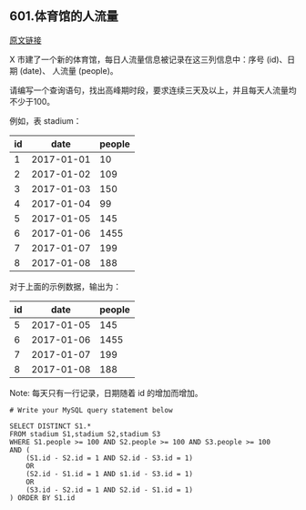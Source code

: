 ## 601.体育馆的人流量

[原文链接](https://leetcode-cn.com/problems/human-traffic-of-stadium/)

X 市建了一个新的体育馆，每日人流量信息被记录在这三列信息中：序号 (id)、日期 (date)、 人流量 (people)。

请编写一个查询语句，找出高峰期时段，要求连续三天及以上，并且每天人流量均不少于100。

例如，表 stadium：


| id   | date       | people    |
|-----|-----------|-----------|
| 1    | 2017-01-01 | 10        |
| 2    | 2017-01-02 | 109       |
| 3    | 2017-01-03 | 150       |
| 4    | 2017-01-04 | 99        |
| 5    | 2017-01-05 | 145       |
| 6    | 2017-01-06 | 1455      |
| 7    | 2017-01-07 | 199       |
| 8    | 2017-01-08 | 188       |

对于上面的示例数据，输出为：



| id   | date       | people    |
|------|------------|-----------|
| 5    | 2017-01-05 | 145       |
| 6    | 2017-01-06 | 1455      |
| 7    | 2017-01-07 | 199       |
| 8    | 2017-01-08 | 188       |
Note:
每天只有一行记录，日期随着 id 的增加而增加。

```mysql
# Write your MySQL query statement below

SELECT DISTINCT S1.*
FROM stadium S1,stadium S2,stadium S3
WHERE S1.people >= 100 AND S2.people >= 100 AND S3.people >= 100
AND (
    (S1.id - S2.id = 1 AND S2.id - S3.id = 1)
    OR
    (S2.id - S1.id = 1 AND s1.id - S3.id = 1)
    OR
    (S3.id - S2.id = 1 AND S2.id - S1.id = 1)
) ORDER BY S1.id

```